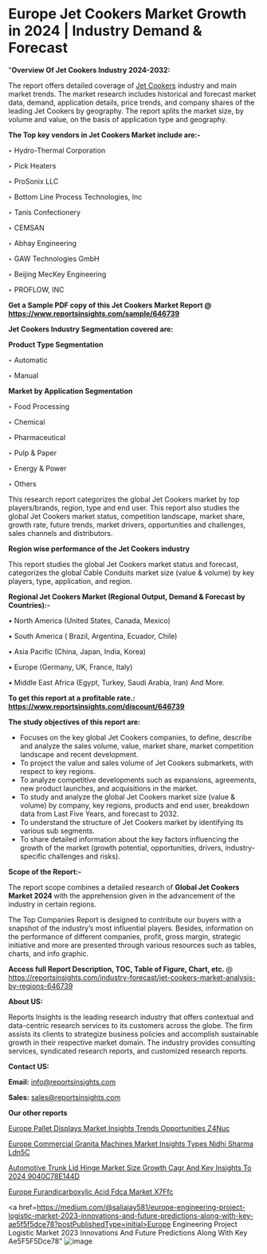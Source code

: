 # Europe Jet Cookers Market Growth in 2024 | Industry Demand & Forecast

"<strong>Overview Of Jet Cookers Industry 2024-2032:</strong>

The report offers detailed coverage of <a href=https://www.reportsinsights.com/sample/646739>Jet Cookers</a> industry and main market trends. The market research includes historical and forecast market data, demand, application details, price trends, and company shares of the leading Jet Cookers by geography. The report splits the market size, by volume and value, on the basis of application type and geography.

<strong>The Top key vendors in Jet Cookers Market include are:- </strong>

‣ Hydro-Thermal Corporation

‣ Pick Heaters

‣ ProSonix LLC

‣ Bottom Line Process Technologies, Inc

‣ Tanis Confectionery

‣ CEMSAN

‣ Abhay Engineering

‣ GAW Technologies GmbH

‣ Beijing MecKey Engineering

‣ PROFLOW, INC

<strong>Get a Sample PDF copy of this Jet Cookers Market Report </strong><strong>@ <a href=https://www.reportsinsights.com/sample/646739 style=color:#0000ff;>https://www.reportsinsights.com/sample/646739</a> </strong>

<strong>Jet Cookers Industry Segmentation covered are:</strong>

<strong>Product Type Segmentation</strong>

‣ Automatic

‣ Manual

<strong>Market by Application Segmentation</strong>

‣ Food Processing

‣ Chemical

‣ Pharmaceutical

‣ Pulp & Paper

‣ Energy & Power

‣ Others

This research report categorizes the global Jet Cookers market by top players/brands, region, type and end user. This report also studies the global Jet Cookers market status, competition landscape, market share, growth rate, future trends, market drivers, opportunities and challenges, sales channels and distributors.

<strong>Region wise performance of the Jet Cookers industry</strong><strong> </strong>

This report studies the global Jet Cookers market status and forecast, categorizes the global Cable Conduits market size (value &amp; volume) by key players, type, application, and region. 

<strong>Regional Jet Cookers Market (Regional Output, Demand &amp; Forecast by Countries):-</strong>

• North America (United States, Canada, Mexico)

• South America ( Brazil, Argentina, Ecuador, Chile)

• Asia Pacific (China, Japan, India, Korea)

• Europe (Germany, UK, France, Italy)

• Middle East Africa (Egypt, Turkey, Saudi Arabia, Iran) And More.

<strong>To get this report at a profitable rate.: <a href=https://www.reportsinsights.com/discount/646739 style=color:#0000ff;>https://www.reportsinsights.com/discount/646739</a></strong>

<strong>The study objectives of this report are:</strong>
<ul>
  <li>Focuses on the key global Jet Cookers companies, to define, describe and analyze the sales volume, value, market share, market competition landscape and recent development.</li>
  <li>To project the value and sales volume of Jet Cookers submarkets, with respect to key regions.</li>
  <li>To analyze competitive developments such as expansions, agreements, new product launches, and acquisitions in the market.</li>
  <li>To study and analyze the global Jet Cookers market size (value &amp; volume) by company, key regions, products and end user, breakdown data from Last Five Years, and forecast to 2032.</li>
  <li>To understand the structure of Jet Cookers market by identifying its various sub segments.</li>
  <li>To share detailed information about the key factors influencing the growth of the market (growth potential, opportunities, drivers, industry-specific challenges and risks).</li>
</ul>
<strong>Scope of the Report:-</strong><strong> </strong>

The report scope combines a detailed research of <strong>Global Jet Cookers Market 2024 </strong>with the apprehension given in the advancement of the industry in certain regions.

The Top Companies Report is designed to contribute our buyers with a snapshot of the industry’s most influential players. Besides, information on the performance of different companies, profit, gross margin, strategic initiative and more are presented through various resources such as tables, charts, and info graphic.

<strong>Access full Report Description, TOC, Table of Figure, Chart, etc. </strong>@   <a href=https://reportsinsights.com/industry-forecast/jet-cookers-market-analysis-by-regions-646739 style=color:#0000ff;>https://reportsinsights.com/industry-forecast/jet-cookers-market-analysis-by-regions-646739</a>

<strong>About US:</strong>

Reports Insights is the leading research industry that offers contextual and data-centric research services to its customers across the globe. The firm assists its clients to strategize business policies and accomplish sustainable growth in their respective market domain. The industry provides consulting services, syndicated research reports, and customized research reports.

<strong>Contact US:</strong>

<p class=""""><b>Email:</b> <a href=mailto:info@reportsinsights.com>info@reportsinsights.com</a></p>
<p class=""""><b>Sales:</b> <a href=mailto:sales@reportsinsights.com>sales@reportsinsights.com</a></p>

<strong>Our other reports</strong>

<a href=https://www.linkedin.com/pulse/europe-pallet-displays-market-insights-trends-opportunities-z4nuc/>Europe Pallet Displays Market Insights Trends Opportunities Z4Nuc</a>

<a href=https://www.linkedin.com/pulse/europe-commercial-granita-machines-market-insights-types-nidhi-sharma-ldn5c/>Europe Commercial Granita Machines Market Insights Types Nidhi Sharma Ldn5C</a>

<a href=https://medium.com/@aanandimane055/automotive-trunk-lid-hinge-market-size-growth-cagr-and-key-insights-to-2024-9040c78e144d>Automotive Trunk Lid Hinge Market Size Growth Cagr And Key Insights To 2024 9040C78E144D</a>

<a href=https://www.linkedin.com/pulse/europe-furandicarboxylic-acid-fdca-market-x7ffc/>Europe Furandicarboxylic Acid Fdca Market X7Ffc</a>

<a href=https://medium.com/@saliajay581/europe-engineering-project-logistic-market-2023-innovations-and-future-predictions-along-with-key-ae5f5f5dce78?postPublishedType=initial>Europe Engineering Project Logistic Market 2023 Innovations And Future Predictions Along With Key Ae5F5F5Dce78</a>"
![image](https://github.com/Jaayaachit/RIMarket/assets/158452289/6b500525-ac00-444a-9203-67a721c0e194)
